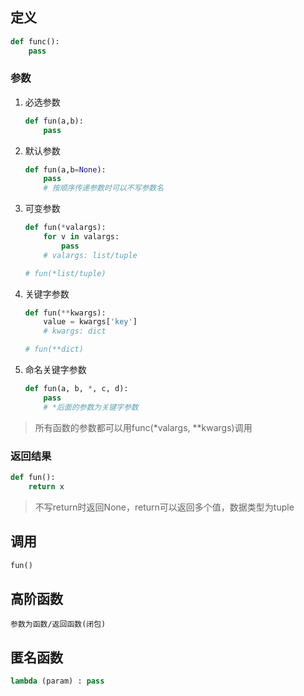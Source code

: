 ## **定义**
```python
def func():
    pass
``` 

### **参数**
1. 必选参数
    ```python
    def fun(a,b):
        pass
    ```

2. 默认参数
    ```python
    def fun(a,b=None):
        pass
        # 按顺序传递参数时可以不写参数名
    ```

3. 可变参数
    ```python
    def fun(*valargs):
        for v in valargs:
            pass
        # valargs: list/tuple

    # fun(*list/tuple)
    ```

4. 关键字参数
    ```python
    def fun(**kwargs):
        value = kwargs['key']
        # kwargs: dict

    # fun(**dict)
    ```

5. 命名关键字参数
    ```python
    def fun(a, b, *, c, d):
        pass
        # *后面的参数为关键字参数
    ```
> 所有函数的参数都可以用func(*valargs, **kwargs)调用

### **返回结果**
```python
def fun():
    return x
```
> 不写return时返回None，return可以返回多个值，数据类型为tuple

## 调用
```python
fun()
```

## 高阶函数
```
参数为函数/返回函数(闭包)
```

## 匿名函数
```python
lambda (param) : pass
```